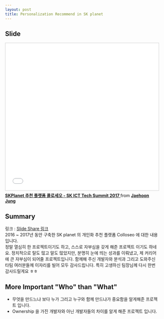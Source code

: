 ```yaml
---
layout: post
title: Personalization Recommend in SK planet
---
```


## Slide
<iframe src="//www.slideshare.net/slideshow/embed_code/key/iOuxCNgtAquVgG" width="595" height="485" frameborder="0" marginwidth="0" marginheight="0" scrolling="no" style="border:1px solid #CCC; border-width:1px; margin-bottom:5px; max-width: 100%;" allowfullscreen> </iframe> <div style="margin-bottom:5px"> <strong> <a href="//www.slideshare.net/JaehoonJung/sk-ict-tech-summit-2017-sk-planet" title="SKPlanet 추천 플랫폼 콜로세오 - SK ICT Tech Summit 2017 " target="_blank">SKPlanet 추천 플랫폼 콜로세오 - SK ICT Tech Summit 2017 </a> </strong> from <strong><a href="https://www.slideshare.net/JaehoonJung" target="_blank">Jaehoon Jung</a></strong> </div>

## Summary
링크 : [Slide Share 링크](https://www.slideshare.net/JaehoonJung/sk-ict-tech-summit-2017-sk-planet?ref=https://readme.skplanet.com/?p=13903)
<br/>
2016 ~ 2017년 동안 구축한 SK planet 의 개인화 추천 플랫폼 Colloseo 에 대한 내용입니다.
<br/>
정말 열심히 한 프로젝트이기도 하고, 스스로 자부심을 갖게 해준 프로젝트 이기도 하네요. 정치적으로 탈도 많고 말도 많았지만, 분명히 눈에 띄는 성과를 이뤄냈고, 제 커리어에 큰 자부심이 되어줄 프로젝트입니다. 함께해 주신 개발자와 분석과 그리고 도와주신 타팀 여러분들께 이자리를 빌어 모두 감사드립니다. 특히 고생하신 팀장님께 다시 한번 감사드릴게요 ㅎㅎ


## More Important "Who" than "What"
 - 무엇을 만드느냐 보다 누가 그리고 누구와 함께 만드냐가 중요함을 알게해준 프로젝트 입니다. <br/>
 - Ownership 을 가진 개발자와 아닌 개발자들의 차이를 알게 해준 프로젝트 입니다. <br/>